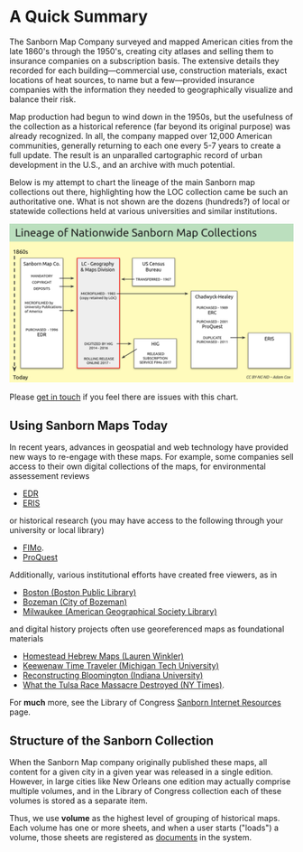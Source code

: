 
# A Quick Summary

The Sanborn Map Company surveyed and mapped American cities from the late 1860's through the 1950's, creating city atlases and selling them to insurance companies on a subscription basis. The extensive details they recorded for each building&mdash;commercial use, construction materials, exact locations of heat sources, to name but a few&mdash;provided insurance companies with the information they needed to geographically visualize and balance their risk.

Map production had begun to wind down in the 1950s, but the usefulness of the collection as a historical reference (far beyond its original purpose) was already recognized. In all, the company mapped over 12,000 American communities, generally returning to each one every 5-7 years to create a full update. The result is an unparalled cartographic record of urban development in the U.S., and an archive with much potential.

Below is my attempt to chart the lineage of the main Sanborn map collections out there, highlighting how the LOC collection came be such an authoritative one. What is not shown are the dozens (hundreds?) of local or statewide collections held at various universities and similar institutions.

![Lineage of Primary Sanborn Map Digital Archives](../../static/img/sanborn-map-collection-lineages-DRAFT.png)

Please [get in touch](/contact) if you feel there are issues with this chart.

## Using Sanborn Maps Today

In recent years, advances in geospatial and web technology have provided new ways to re-engage with these maps. For example, some companies sell access to their own digital collections of the maps, for environmental assessement reviews

- [EDR](https://edrnet.com/introducing-sanborn-viewer/)
- [ERIS](https://www.erisinfo.com/eris-xplorer/)

or historical research (you may have access to the following through your university or local library)

- [FIMo](http://www.historicalinfo.com/fimo/).
- [ProQuest](https://about.proquest.com/en/products-services/sanborn/)

Additionally, various institutional efforts have created free viewers, as in

- [Boston (Boston Public Library)](https://atlascope.leventhalmap.org)
- [Bozeman (City of Bozeman)](https://www.arcgis.com/apps/webappviewer/index.html?id=f4cf486b4d7f4988aa589e7dd989f5e9)
- [Milwaukee (American Geographical Society Library)](http://webgis.uwm.edu/agsl/sanborn/)

and digital history projects often use georeferenced maps as foundational materials

- [Homestead Hebrew Maps (Lauren Winkler)](https://maps.homesteadhebrews.com/)
- [Keewenaw Time Traveler (Michigan Tech University)](https://kett.geospatialresearch.mtu.edu/)
- [Reconstructing Bloomington (Indiana University)](https://storymaps.arcgis.com/stories/f38fd8915aa14f4e99b96455dcdad49e)
- [What the Tulsa Race Massacre Destroyed (NY Times)](https://www.nytimes.com/interactive/2021/05/24/us/tulsa-race-massacre.html).

For **much** more, see the Library of Congress [Sanborn Internet Resources](https://guides.loc.gov/fire-insurance-maps/sanborn-resources) page. 

## Structure of the Sanborn Collection

When the Sanborn Map company originally published these maps, all content for a given city in a given year was released in a single edition. However, in large cities like New Orleans one edition may actually comprise multiple volumes, and in the Library of Congress collection each of these volumes is stored as a separate item.

Thus, we use **volume** as the highest level of grouping of historical maps. Each volume has one or more sheets, and when a user starts ("loads") a volume, those sheets are registered as [documents](https://oldinsurancemaps.net/documents) in the system.
